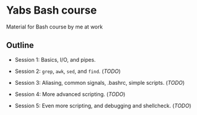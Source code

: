 # Yabs Bash course
Material for Bash course by me at work

## Outline

* Session 1: Basics, I/O, and pipes.

* Session 2: `grep`, `awk`, `sed`, and `find`. (_TODO_)

* Session 3: Aliasing, common signals, .bashrc, simple scripts. (_TODO_)

* Session 4: More advanced scripting. (_TODO_)

* Session 5: Even more scripting, and debugging and shellcheck. (_TODO_)

